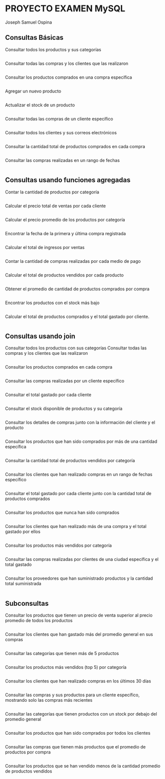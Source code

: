 # PROYECTO EXAMEN MySQL

Joseph Samuel Ospina



## Consultas Básicas

Consultar todos los productos y sus categorías

```sql

```

Consultar todas las compras y los clientes que las realizaron

```sql

```

Consultar los productos comprados en una compra específica

```sql

```

Agregar un nuevo producto

```sql

```

Actualizar el stock de un producto

```sql

```

Consultar todas las compras de un cliente específico

```sql

```

Consultar todos los clientes y sus correos electrónicos

```sql

```

Consultar la cantidad total de productos comprados en cada compra

```sql

```

Consultar las compras realizadas en un rango de fechas

```sql

```





## Consultas usando funciones agregadas

Contar la cantidad de productos por categoría

```sql

```

Calcular el precio total de ventas por cada cliente

```sql

```

Calcular el precio promedio de los productos por categoría

```sql

```

Encontrar la fecha de la primera y última compra registrada

```sql

```

Calcular el total de ingresos por ventas

```sql

```

Contar la cantidad de compras realizadas por cada medio de pago

```sql

```

Calcular el total de productos vendidos por cada producto

```sql

```

Obtener el promedio de cantidad de productos comprados por compra

```sql

```

Encontrar los productos con el stock más bajo

```sql

```

Calcular el total de productos comprados y el total gastado por cliente.

```sql

```





## Consultas usando join

Consultar todos los productos con sus categorías Consultar todas las compras y los clientes que las realizaron

```

```

Consultar los productos comprados en cada compra

```

```

Consultar las compras realizadas por un cliente específico

```

```

Consultar el total gastado por cada cliente

```

```

Consultar el stock disponible de productos y su categoría

```

```

Consultar los detalles de compras junto con la información del cliente y el producto

```

```

Consultar los productos que han sido comprados por más de una cantidad específica

```

```

Consultar la cantidad total de productos vendidos por categoría

```

```

Consultar los clientes que han realizado compras en un rango de fechas específico

```

```

Consultar el total gastado por cada cliente junto con la cantidad total de productos
comprados

```

```

Consultar los productos que nunca han sido comprados

```

```

Consultar los clientes que han realizado más de una compra y el total gastado por ellos

```

```

Consultar los productos más vendidos por categoría

```

```

Consultar las compras realizadas por clientes de una ciudad específica y el total gastado

```

```

Consultar los proveedores que han suministrado productos y la cantidad total suministrada

```

```





## Subconsultas

Consultar los productos que tienen un precio de venta superior al precio promedio de todos
los productos

```

```

Consultar los clientes que han gastado más del promedio general en sus compras

```

```

Consultar las categorías que tienen más de 5 productos

```

```

Consultar los productos más vendidos (top 5) por categoría

```

```

Consultar los clientes que han realizado compras en los últimos 30 días

```

```

Consultar las compras y sus productos para un cliente específico, mostrando solo las
compras más recientes

```

```

Consultar las categorías que tienen productos con un stock por debajo del promedio general

```

```

Consultar los productos que han sido comprados por todos los clientes

```

```

Consultar las compras que tienen más productos que el promedio de productos por compra

```

```

Consultar los productos que se han vendido menos de la cantidad promedio de productos
vendidos

```

```

